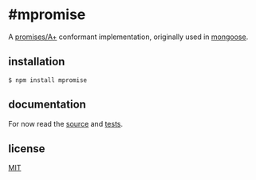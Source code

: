 #mpromise
==========

A [promises/A+](https://github.com/promises-aplus/promises-spec) conformant implementation, originally used in [mongoose](http://mongoosejs.com).

## installation

```
$ npm install mpromise
```

## documentation

For now read the [source](https://github.com/aheckmann/mpromise/blob/master/lib) and [tests](https://github.com/aheckmann/mpromise/blob/master/test).

## license

[MIT](https://github.com/aheckmann/mpromise/blob/master/LICENSE)
